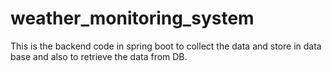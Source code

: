# weather_monitoring_system
This is the backend code in spring boot to collect the data and store in data base and also to retrieve the data from DB.
